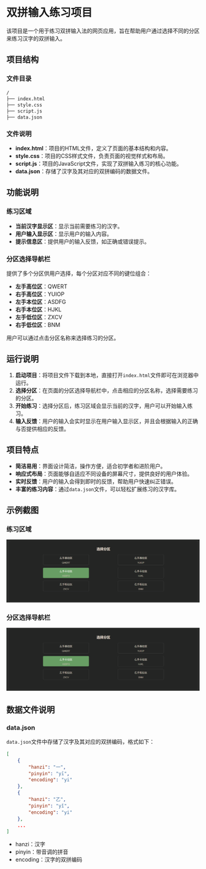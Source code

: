 # 双拼输入练习项目

该项目是一个用于练习双拼输入法的网页应用，旨在帮助用户通过选择不同的分区来练习汉字的双拼输入。

## 项目结构

### 文件目录
```
/
├── index.html
├── style.css
├── script.js
├── data.json
```
### 文件说明
- **index.html**：项目的HTML文件，定义了页面的基本结构和内容。
- **style.css**：项目的CSS样式文件，负责页面的视觉样式和布局。
- **script.js**：项目的JavaScript文件，实现了双拼输入练习的核心功能。
- **data.json**：存储了汉字及其对应的双拼编码的数据文件。

## 功能说明

### 练习区域
- **当前汉字显示区**：显示当前需要练习的汉字。
- **用户输入显示区**：显示用户的输入内容。
- **提示信息区**：提供用户的输入反馈，如正确或错误提示。

### 分区选择导航栏
提供了多个分区供用户选择，每个分区对应不同的键位组合：
- **左手高位区**：QWERT
- **右手高位区**：YUIOP
- **左手本位区**：ASDFG
- **右手本位区**：HJKL
- **左手低位区**：ZXCV
- **右手低位区**：BNM

用户可以通过点击分区名称来选择练习的分区。

## 运行说明

1. **启动项目**：将项目文件下载到本地，直接打开`index.html`文件即可在浏览器中运行。
2. **选择分区**：在页面的分区选择导航栏中，点击相应的分区名称，选择需要练习的分区。
3. **开始练习**：选择分区后，练习区域会显示当前的汉字，用户可以开始输入练习。
4. **输入反馈**：用户的输入会实时显示在用户输入显示区，并且会根据输入的正确与否提供相应的反馈。

## 项目特点
- **简洁易用**：界面设计简洁，操作方便，适合初学者和进阶用户。
- **响应式布局**：页面能够自适应不同设备的屏幕尺寸，提供良好的用户体验。
- **实时反馈**：用户的输入会得到即时的反馈，帮助用户快速纠正错误。
- **丰富的练习内容**：通过`data.json`文件，可以轻松扩展练习的汉字库。

## 示例截图

### 练习区域
![练习区域](readme\partition_area.png)

### 分区选择导航栏
![分区选择导航栏](readme\partition_area.png)

## 数据文件说明

### data.json
`data.json`文件中存储了汉字及其对应的双拼编码，格式如下：
```json
[
    {
        "hanzi": "一",
        "pinyin": "yī",
        "encoding": "yi"
    },
    {
        "hanzi": "乙",
        "pinyin": "yǐ",
        "encoding": "yi"
    },
    ...
]
```
- hanzi：汉字
- pinyin：带音调的拼音
- encoding：汉字的双拼编码
